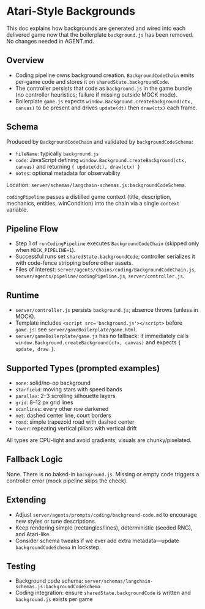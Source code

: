 # Atari-Style Backgrounds

This doc explains how backgrounds are generated and wired into each delivered game now that the boilerplate `background.js` has been removed. No changes needed in AGENT.md.

## Overview
- Coding pipeline owns background creation. `BackgroundCodeChain` emits per-game code and stores it on `sharedState.backgroundCode`.
- The controller persists that code as `background.js` in the game bundle (no controller heuristics; failure if missing outside MOCK mode).
- Boilerplate `game.js` expects `window.Background.createBackground(ctx, canvas)` to be present and drives `update(dt)` then `draw(ctx)` each frame.

## Schema
Produced by `BackgroundCodeChain` and validated by `backgroundCodeSchema`:
- `fileName`: typically `background.js`
- `code`: JavaScript defining `window.Background.createBackground(ctx, canvas)` and returning `{ update(dt), draw(ctx) }`
- `notes`: optional metadata for observability

Location: `server/schemas/langchain-schemas.js:backgroundCodeSchema`.

`codingPipeline` passes a distilled game context (title, description, mechanics, entities, winCondition) into the chain via a single `context` variable.

## Pipeline Flow
- Step 1 of `runCodingPipeline` executes `BackgroundCodeChain` (skipped only when `MOCK_PIPELINE=1`).
- Successful runs set `sharedState.backgroundCode`; controller serializes it with code-fence stripping before other assets.
- Files of interest: `server/agents/chains/coding/BackgroundCodeChain.js`, `server/agents/pipeline/codingPipeline.js`, `server/controller.js`.

## Runtime
- `server/controller.js` persists `background.js`; absence throws (unless in MOCK).
- Template includes `<script src='background.js'></script>` before `game.js`: see `server/gameBoilerplate/game.html`.
- `server/gameBoilerplate/game.js` has no fallback: it immediately calls `window.Background.createBackground(ctx, canvas)` and expects `{ update, draw }`.

## Supported Types (prompted examples)
- `none`: solid/no-op background
- `starfield`: moving stars with speed bands
- `parallax`: 2–3 scrolling silhouette layers
- `grid`: 8–12 px grid lines
- `scanlines`: every other row darkened
- `net`: dashed center line, court borders
- `road`: simple trapezoid road with dashed center
- `tower`: repeating vertical pillars with vertical drift

All types are CPU-light and avoid gradients; visuals are chunky/pixelated.

## Fallback Logic
None. There is no baked-in `background.js`. Missing or empty code triggers a controller error (mock pipeline skips the check).

## Extending
- Adjust `server/agents/prompts/coding/background-code.md` to encourage new styles or tune descriptions.
- Keep rendering simple (rectangles/lines), deterministic (seeded RNG), and Atari-like.
- Consider schema tweaks if we ever add extra metadata—update `backgroundCodeSchema` in lockstep.

## Testing
- Background code schema: `server/schemas/langchain-schemas.js:backgroundCodeSchema`
- Coding integration: ensure `sharedState.backgroundCode` is written and `background.js` exists per game
